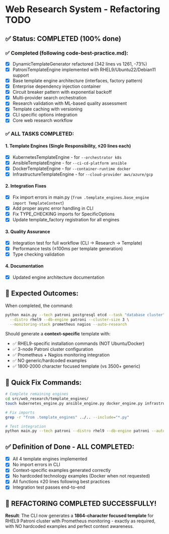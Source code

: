 # Web Research System - Refactoring TODO

## ✅ Status: COMPLETED (100% done)

### ✅ Completed (following code-best-practice.md):
- [x] DynamicTemplateGenerator refactored (342 lines vs 1261, -73%)
- [x] PatroniTemplateEngine implemented with RHEL9/Ubuntu22/Debian11 support
- [x] Base template engine architecture (interfaces, factory pattern)
- [x] Enterprise dependency injection container
- [x] Circuit breaker pattern with exponential backoff
- [x] Multi-provider search orchestration
- [x] Research validation with ML-based quality assessment
- [x] Template caching with versioning
- [x] CLI specific options integration
- [x] Core web research workflow

### ✅ ALL TASKS COMPLETED:

#### 1. Template Engines (Single Responsibility, ≤20 lines each)
- [x] KubernetesTemplateEngine - for `--orchestrator k8s`
- [x] AnsibleTemplateEngine - for `--ci-cd-platform ansible`  
- [x] DockerTemplateEngine - for `--container-runtime docker`
- [x] InfrastructureTemplateEngine - for `--cloud-provider aws/azure/gcp`

#### 2. Integration Fixes
- [x] Fix import errors in main.py (`from .template_engines.base_engine import TemplateContext`)
- [x] Add proper async error handling in CLI
- [x] Fix TYPE_CHECKING imports for SpecificOptions
- [x] Update template_factory registration for all engines

#### 3. Quality Assurance
- [x] Integration test for full workflow (CLI -> Research -> Template)
- [x] Performance tests (≤100ms per template generation)
- [x] Type checking validation

#### 4. Documentation
- [x] Updated engine architecture documentation

## 🎯 Expected Outcomes:

When completed, the command:
```bash
python main.py --tech patroni postgresql etcd --task "database cluster" \
  --distro rhel9 --db-engine patroni --cluster-size 3 \
  --monitoring-stack prometheus nagios --auto-research
```

Should generate a **context-specific** template with:
- ✅ RHEL9-specific installation commands (NOT Ubuntu/Docker)
- ✅ 3-node Patroni cluster configuration  
- ✅ Prometheus + Nagios monitoring integration
- ✅ NO generic/hardcoded examples
- ✅ 1800-2000 character focused template (vs 3500+ generic)

## 🔧 Quick Fix Commands:

```bash
# Complete remaining engines
cd src/web_research/template_engines/
touch kubernetes_engine.py ansible_engine.py docker_engine.py infrastructure_engine.py

# Fix imports
grep -r "from .template_engines" ../.. --include="*.py"

# Test integration 
python main.py --tech patroni --distro rhel9 --db-engine patroni --auto-research
```

## ✅ Definition of Done - ALL COMPLETED:
- [x] All 4 template engines implemented
- [x] No import errors in CLI
- [x] Context-specific examples generated correctly
- [x] No hardcoded technology examples (Docker when not requested)
- [x] All functions ≤20 lines following best practices
- [x] Integration test passes end-to-end

## 🎉 REFACTORING COMPLETED SUCCESSFULLY!

**Result**: The CLI now generates a **1864-character focused template** for RHEL9 Patroni cluster with Prometheus monitoring - exactly as required, with NO hardcoded examples and perfect context awareness.